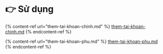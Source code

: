 # 👉 Sử dụng

{% content-ref url="them-tai-khoan-chinh.md" %}
[them-tai-khoan-chinh.md](them-tai-khoan-chinh.md)
{% endcontent-ref %}

{% content-ref url="them-tai-khoan-phu.md" %}
[them-tai-khoan-phu.md](them-tai-khoan-phu.md)
{% endcontent-ref %}
